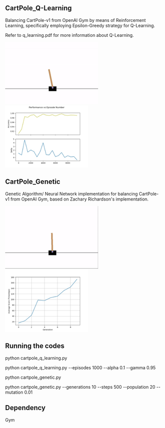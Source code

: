## CartPole_Q-Learning
Balancing CartPole-v1 from OpenAI Gym by means of Reinforcement Learning, 
specifically employing Epsilon-Greedy strategy for Q-Learning.

Refer to q_learning.pdf for more information about
Q-Learning.

<img src="gifs/cartpole_q_learning.gif" width = "300"><img src="output_plots/cartpole_q_learning.jpg" width = "267.5">

## CartPole_Genetic
Genetic Algorithm/ Neural Network implementation for 
balancing CartPole-v1 from OpenAI Gym, based on 
Zachary Richardson's implementation.

<img src="gifs/cartpole_genetic.gif" width = "300"><img src="output_plots/cartpole_genetic.jpg" width = "267.5">

## Running the codes

python cartpole_q_learning.py

python cartpole_q_learning.py --episodes 1000 --alpha 0.1 --gamma 0.95

python cartpole_genetic.py

python cartpole_genetic.py --generations 10 --steps 500 --population 20 --mutation 0.01

## Dependency
Gym
